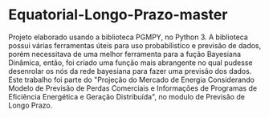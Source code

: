 # Equatorial-Longo-Prazo-master
 
Projeto elaborado usando a biblioteca PGMPY, no Python 3. A biblioteca possui várias ferramentas úteis para uso probabilistico e previsão de dados, porém necessitava de uma melhor ferramenta para a fução Bayesiana Dinâmica, então, foi criado uma função mais abrangente no qual pudesse desenrolar os nós da rede bayesiana para fazer uma previsão dos dados.
Este trabalho foi parte do "Projeção do Mercado de Energia Considerando Modelo de Previsão de Perdas Comerciais e Informações de Programas de Eficiência Energética e Geração Distribuída", no modulo de Previsão de Longo Prazo. 
